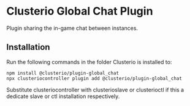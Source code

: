# Clusterio Global Chat Plugin

Plugin sharing the in-game chat between instances.


## Installation

Run the following commands in the folder Clusterio is installed to:

    npm install @clusterio/plugin-global_chat
    npx clusteriocontroller plugin add @clusterio/plugin-global_chat

Substitute clusteriocontroller with clusterioslave or clusterioctl if this a dedicate slave or ctl installation respectively.
